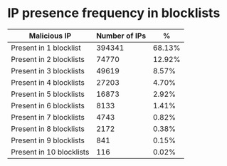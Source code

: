 # IP presence frequency in blocklists
| Malicious IP | Number of IPs | % |
|----|----|----|
| Present in 1 blocklist | 394341 | 68.13% |
| Present in 2 blocklists | 74770 | 12.92% |
| Present in 3 blocklists | 49619 | 8.57% |
| Present in 4 blocklists | 27203 | 4.70% |
| Present in 5 blocklists | 16873 | 2.92% |
| Present in 6 blocklists | 8133 | 1.41% |
| Present in 7 blocklists | 4743 | 0.82% |
| Present in 8 blocklists | 2172 | 0.38% |
| Present in 9 blocklists | 841 | 0.15% |
| Present in 10 blocklists | 116 | 0.02% |
